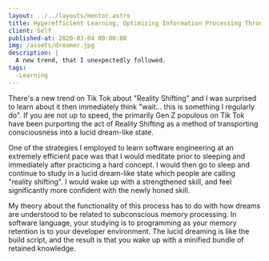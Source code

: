```yaml
---
layout: ../../layouts/mentor.astro
title: Hyperefficient Learning, Optimizing Information Processing Through Sleep
client: Self
published-at: 2020-03-04 00:00:00
img: /assets/dreamer.jpg
description: |
  A new trend, that I unexpectedly followed.
tags:
  -Learning
---
```


There's a new trend on Tik Tok about "Reality Shifting" and I was surprised to learn about it then immediately think "wait... this is something I regularly do". If you are not up to speed, the primarily Gen Z populous on Tik Tok have been purporting the act of Reality Shifting as a method of transporting consciousness into a lucid dream-like state.

One of the strategies I employed to learn software engineering at an extremely efficient pace was that I would meditate prior to sleeping and immediately after practicing a hard concept. I would then go to sleep and continue to study in a lucid dream-like state which people are calling "reality shifting". I would wake up with a strengthened skill, and feel significantly more confident with the newly honed skill.

My theory about the functionality of this process has to do with how dreams are understood to be related to subconscious memory processing. In software language, your studying is to programming as your memory retention is to your developer environment. The lucid dreaming is like the build script, and the result is that you wake up with a minified bundle of retained knowledge.
